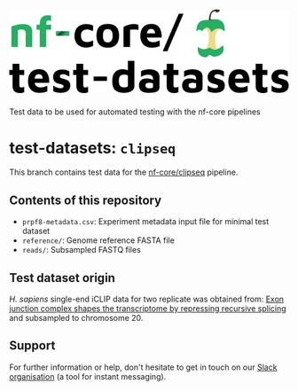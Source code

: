 # ![nfcore/test-datasets](docs/images/test-datasets_logo.png)
Test data to be used for automated testing with the nf-core pipelines

# test-datasets: `clipseq`

This branch contains test data for the [nf-core/clipseq](https://github.com/nf-core/clipseq) pipeline.

## Contents of this repository

- `prpf8-metadata.csv`: Experiment metadata input file for minimal test dataset
- `reference/`: Genome reference FASTA file
- `reads/`: Subsampled FASTQ files

## Test dataset origin

*H. sapiens* single-end iCLIP data for two replicate was obtained from: [Exon junction complex shapes the transcriptome by repressing recursive splicing](https://doi.org/10.1016/j.molcel.2018.09.033) and subsampled to chromosome 20.

## Support

For further information or help, don't hesitate to get in touch on our [Slack organisation](https://nf-co.re/join/slack) (a tool for instant messaging).
